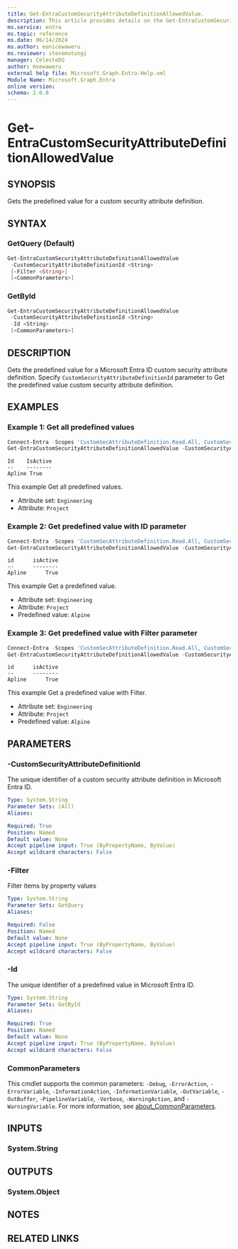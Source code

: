 ```yaml
---
title: Get-EntraCustomSecurityAttributeDefinitionAllowedValue.
description: This article provides details on the Get-EntraCustomSecurityAttributeDefinitionAllowedValue command.
ms.service: entra
ms.topic: reference
ms.date: 06/14/2024
ms.author: eunicewaweru
ms.reviewer: stevemutungi
manager: CelesteDG
author: msewaweru
external help file: Microsoft.Graph.Entra-Help.xml
Module Name: Microsoft.Graph.Entra
online version:
schema: 2.0.0
---
```


# Get-EntraCustomSecurityAttributeDefinitionAllowedValue

## SYNOPSIS

Gets the predefined value for a custom security attribute definition.

## SYNTAX

### GetQuery (Default)

```powershell
Get-EntraCustomSecurityAttributeDefinitionAllowedValue 
 -CustomSecurityAttributeDefinitionId <String>
 [-Filter <String>] 
 [<CommonParameters>]
```

### GetById

```powershell
Get-EntraCustomSecurityAttributeDefinitionAllowedValue 
 -CustomSecurityAttributeDefinitionId <String>
 -Id <String> 
 [<CommonParameters>]
```

## DESCRIPTION

Gets the predefined value for a Microsoft Entra ID custom security attribute definition. Specify `CustomSecurityAttributeDefinitionId` parameter to Get the predefined value custom security attribute definition.

## EXAMPLES

### Example 1: Get all predefined values

```powershell
Connect-Entra -Scopes 'CustomSecAttributeDefinition.Read.All, CustomSecAttributeDefinition.ReadWrite.All'
Get-EntraCustomSecurityAttributeDefinitionAllowedValue -CustomSecurityAttributeDefinitionId 'Engineering_Project'
```

```output
Id    IsActive
--    --------
Apline True
```

This example Get all predefined values.

- Attribute set: `Engineering`
- Attribute: `Project`

### Example 2: Get predefined value with ID parameter

```powershell
Connect-Entra -Scopes 'CustomSecAttributeDefinition.Read.All, CustomSecAttributeDefinition.ReadWrite.All'
Get-EntraCustomSecurityAttributeDefinitionAllowedValue -CustomSecurityAttributeDefinitionId 'Engineering_Project' -Id 'Alpine'
```

```output
id      isActive
--      --------
Apline      True
```

This example Get a predefined value.

- Attribute set: `Engineering`
- Attribute: `Project`
- Predefined value: `Alpine`

### Example 3: Get predefined value with Filter parameter

```powershell
Connect-Entra -Scopes 'CustomSecAttributeDefinition.Read.All, CustomSecAttributeDefinition.ReadWrite.All'
Get-EntraCustomSecurityAttributeDefinitionAllowedValue -CustomSecurityAttributeDefinitionId 'Engineering_Project' -Filter "id eq 'Apline'"
```

```output
id      isActive
--      --------
Apline      True
```

This example Get a predefined value with Filter.

- Attribute set: `Engineering`
- Attribute: `Project`
- Predefined value: `Alpine`

## PARAMETERS

### -CustomSecurityAttributeDefinitionId

The unique identifier of a custom security attribute definition in Microsoft Entra ID.

```yaml
Type: System.String
Parameter Sets: (All)
Aliases:

Required: True
Position: Named
Default value: None
Accept pipeline input: True (ByPropertyName, ByValue)
Accept wildcard characters: False
```

### -Filter

Filter items by property values

```yaml
Type: System.String
Parameter Sets: GetQuery
Aliases:

Required: False
Position: Named
Default value: None
Accept pipeline input: True (ByPropertyName, ByValue)
Accept wildcard characters: False
```

### -Id

The unique identifier of a predefined value in Microsoft Entra ID.

```yaml
Type: System.String
Parameter Sets: GetById
Aliases:

Required: True
Position: Named
Default value: None
Accept pipeline input: True (ByPropertyName, ByValue)
Accept wildcard characters: False
```

### CommonParameters

This cmdlet supports the common parameters: `-Debug`, `-ErrorAction`, `-ErrorVariable`, `-InformationAction`, `-InformationVariable`, `-OutVariable`, `-OutBuffer`, `-PipelineVariable`, `-Verbose`, `-WarningAction`, and `-WarningVariable`. For more information, see [about_CommonParameters](https://go.microsoft.com/fwlink/?LinkID=113216).

## INPUTS

### System.String

## OUTPUTS

### System.Object

## NOTES

## RELATED LINKS
